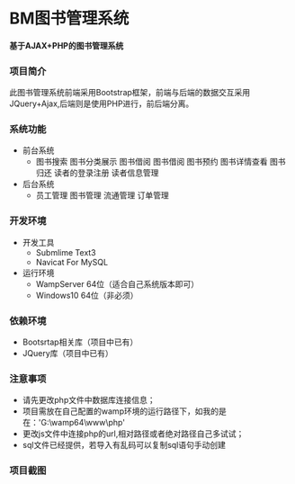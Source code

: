 # BM图书管理系统
#### 基于AJAX+PHP的图书管理系统
### 项目简介
此图书管理系统前端采用Bootstrap框架，前端与后端的数据交互采用JQuery+Ajax,后端则是使用PHP进行，前后端分离。<br>
### 系统功能
* 前台系统
  * 图书搜索 图书分类展示 图书借阅 图书借阅 图书预约 图书详情查看 图书归还 读者的登录注册 读者信息管理
* 后台系统
  * 员工管理 图书管理 流通管理 订单管理
### 开发环境
* 开发工具
  * Submlime Text3
  * Navicat For MySQL
* 运行环境
  * WampServer 64位（适合自己系统版本即可）
  * Windows10 64位（非必须）
### 依赖环境<br>
* Bootsrtap相关库（项目中已有）
* JQuery库（项目中已有）
### 注意事项  
* 请先更改php文件中数据库连接信息；  
* 项目需放在自己配置的wamp环境的运行路径下，如我的是在：'G:\wamp64\www\php'
* 更改js文件中连接php的url,相对路径或者绝对路径自己多试试；  
* sql文件已经提供，若导入有乱码可以复制sql语句手动创建
### 项目截图
